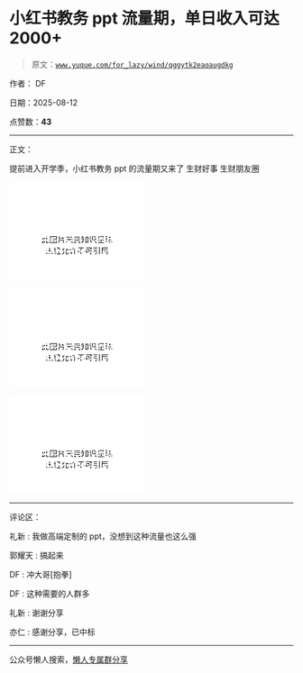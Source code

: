 # 小红书教务 ppt 流量期，单日收入可达 2000+

> 原文：[`www.yuque.com/for_lazy/wind/qggytk2eaoaugdkg`](https://www.yuque.com/for_lazy/wind/qggytk2eaoaugdkg)

作者： DF

日期：2025-08-12

点赞数：**43**

* * *

正文：

提前进入开学季，小红书教务 ppt 的流量期又来了 生财好事 生财朋友圈

![](img/dfa9c10e3e87f6eaf64bbc708c8c9461.png "None")

![](img/223a3ef2d0aa7e1fb2dd57b6d412ee5a.png "None")

![](img/bbbbcc828de8847d318584081a24cb92.png "None")

* * *

评论区：

礼新 : 我做高端定制的 ppt，没想到这种流量也这么强

郭耀天 : 搞起来

DF : 冲大哥[抱拳]

DF : 这种需要的人群多

礼新 : 谢谢分享

亦仁 : 感谢分享，已中标

* * *

公众号懒人搜索，[懒人专属群分享](https://lazybook.fun/#/blog/group)
